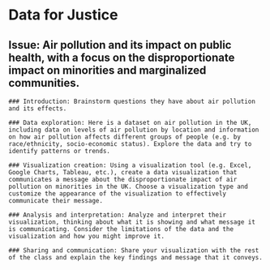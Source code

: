 # Data for Justice


## Issue: Air pollution and its impact on public health, with a focus on the disproportionate impact on minorities and marginalized communities. 


    ### Introduction: Brainstorm questions they have about air pollution and its effects.

    ### Data exploration: Here is a dataset on air pollution in the UK, including data on levels of air pollution by location and information on how air pollution affects different groups of people (e.g. by race/ethnicity, socio-economic status). Explore the data and try to identify patterns or trends. 

    ### Visualization creation: Using a visualization tool (e.g. Excel, Google Charts, Tableau, etc.), create a data visualization that communicates a message about the disproportionate impact of air pollution on minorities in the UK. Choose a visualization type and customize the appearance of the visualization to effectively communicate their message.

    ### Analysis and interpretation: Analyze and interpret their visualization, thinking about what it is showing and what message it is communicating. Consider the limitations of the data and the visualization and how you might improve it.

    ### Sharing and communication: Share your visualization with the rest of the class and explain the key findings and message that it conveys. 
